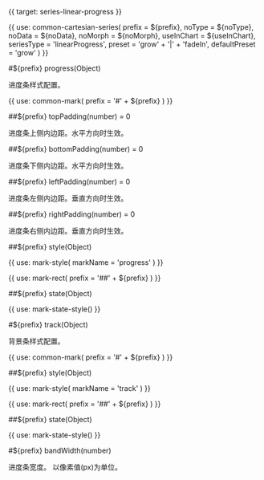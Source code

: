 {{ target: series-linear-progress }}

<!-- ILinearProgressSeriesSpec -->

{{ use: common-cartesian-series(
  prefix = ${prefix},
  noType = ${noType},
  noData = ${noData},
  noMorph = ${noMorph},
  useInChart = ${useInChart},
  seriesType = 'linearProgress',
  preset = 'grow' + '|' + 'fadeIn',
  defaultPreset = 'grow'
) }}

#${prefix} progress(Object)

进度条样式配置。

{{ use: common-mark(
  prefix = '#' + ${prefix}
) }}

##${prefix} topPadding(number) = 0

进度条上侧内边距。水平方向时生效。

##${prefix} bottomPadding(number) = 0

进度条下侧内边距。水平方向时生效。

##${prefix} leftPadding(number) = 0

进度条左侧内边距。垂直方向时生效。

##${prefix} rightPadding(number) = 0

进度条右侧内边距。垂直方向时生效。

##${prefix} style(Object)

{{ use: mark-style(
  markName = 'progress'
) }}

{{ use: mark-rect(
  prefix = '##' + ${prefix}
) }}

##${prefix} state(Object)

{{ use: mark-state-style() }}

#${prefix} track(Object)

背景条样式配置。

{{ use: common-mark(
  prefix = '#' + ${prefix}
) }}

##${prefix} style(Object)

{{ use: mark-style(
  markName = 'track'
) }}

{{ use: mark-rect(
  prefix = '##' + ${prefix}
) }}

##${prefix} state(Object)

{{ use: mark-state-style() }}

#${prefix} bandWidth(number)

进度条宽度。
以像素值(px)为单位。
